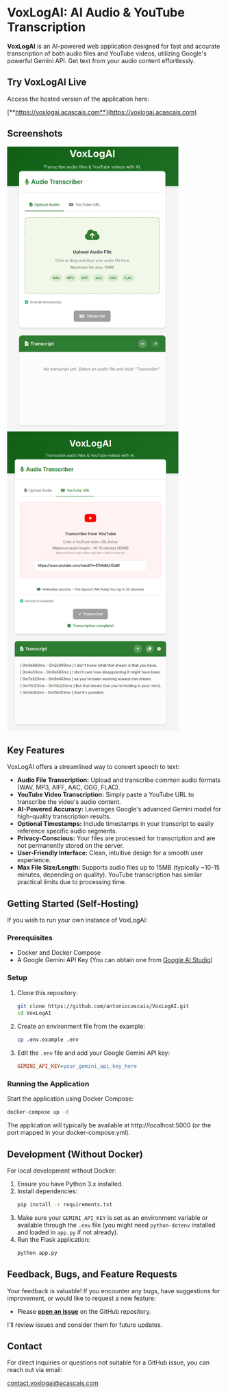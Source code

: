       
# VoxLogAI: AI Audio & YouTube Transcription

**VoxLogAI** is an AI-powered web application designed for fast and accurate transcription of both audio files and YouTube videos, utilizing Google's powerful Gemini API. Get text from your audio content effortlessly.

## Try VoxLogAI Live

Access the hosted version of the application here:

[**https://voxlogai.acascais.com**](https://voxlogai.acascais.com)

## Screenshots

<img src="./docs/images/screenshot-main.png" alt="VoxLogAI interface showing audio upload and YouTube URL options" title="VoxLogAI: Ready for your audio or YouTube link!" width="400">

<img src="./docs/images/screenshot-transcript.png" alt="Example of a generated transcript with timestamps within VoxLogAI" title="Your audio converted to text, complete with timestamps!" width="400">

## Key Features

VoxLogAI offers a streamlined way to convert speech to text:

-   **Audio File Transcription:** Upload and transcribe common audio formats (WAV, MP3, AIFF, AAC, OGG, FLAC).
-   **YouTube Video Transcription:** Simply paste a YouTube URL to transcribe the video's audio content.
-   **AI-Powered Accuracy:** Leverages Google's advanced Gemini model for high-quality transcription results.
-   **Optional Timestamps:** Include timestamps in your transcript to easily reference specific audio segments.
-   **Privacy-Conscious:** Your files are processed for transcription and are not permanently stored on the server.
-   **User-Friendly Interface:** Clean, intuitive design for a smooth user experience.
-   **Max File Size/Length:** Supports audio files up to 15MB (typically ~10-15 minutes, depending on quality). YouTube transcription has similar practical limits due to processing time.

## Getting Started (Self-Hosting)

If you wish to run your own instance of VoxLogAI:

### Prerequisites

-   Docker and Docker Compose
-   A Google Gemini API Key (You can obtain one from [Google AI Studio](https://aistudio.google.com/app/apikey))

### Setup

1.  Clone this repository:
    ```bash
    git clone https://github.com/antoniocascais/VoxLogAI.git
    cd VoxLogAI
    ```

2.  Create an environment file from the example:
    ```bash
    cp .env.example .env
    ```

3.  Edit the `.env` file and add your Google Gemini API key:
    ```ini
    GEMINI_API_KEY=your_gemini_api_key_here
    ```

### Running the Application

Start the application using Docker Compose:

```bash
docker-compose up -d
```

The application will typically be available at http://localhost:5000 (or the port mapped in your docker-compose.yml).

## Development (Without Docker)

For local development without Docker:

1.  Ensure you have Python 3.x installed.
2.  Install dependencies:
    ```bash
    pip install -r requirements.txt
    ```
3.  Make sure your `GEMINI_API_KEY` is set as an environment variable or available through the `.env` file (you might need `python-dotenv` installed and loaded in `app.py` if not already).
4.  Run the Flask application:
    ```bash
    python app.py
    ```

## Feedback, Bugs, and Feature Requests

Your feedback is valuable! If you encounter any bugs, have suggestions for improvement, or would like to request a new feature:

-   Please **[open an issue](https://github.com/antoniocascais/VoxLogAI/issues)** on the GitHub repository.

I'll review issues and consider them for future updates.

## Contact

For direct inquiries or questions not suitable for a GitHub issue, you can reach out via email:

[contact.voxlogai@acascais.com](mailto:contact.voxlogai@acascais.com)
